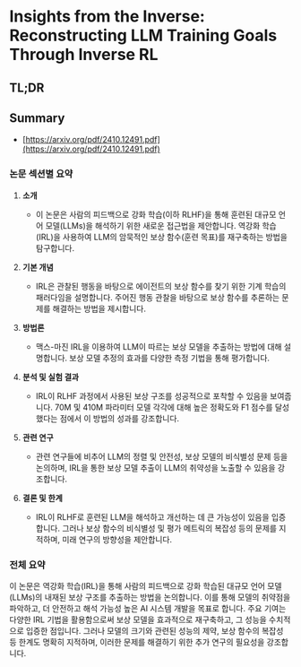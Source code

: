# Insights from the Inverse: Reconstructing LLM Training Goals Through Inverse RL
## TL;DR
## Summary
- [https://arxiv.org/pdf/2410.12491.pdf](https://arxiv.org/pdf/2410.12491.pdf)

### 논문 섹션별 요약

1. **소개**
   - 이 논문은 사람의 피드백으로 강화 학습(이하 RLHF)을 통해 훈련된 대규모 언어 모델(LLMs)을 해석하기 위한 새로운 접근법을 제안합니다. 역강화 학습(IRL)을 사용하여 LLM의 암묵적인 보상 함수(훈련 목표)를 재구축하는 방법을 탐구합니다.

2. **기본 개념**
   - IRL은 관찰된 행동을 바탕으로 에이전트의 보상 함수를 찾기 위한 기계 학습의 패러다임을 설명합니다. 주어진 행동 관찰을 바탕으로 보상 함수를 추론하는 문제를 해결하는 방법을 제시합니다.

3. **방법론**
   - 맥스-마진 IRL을 이용하여 LLM이 따르는 보상 모델을 추출하는 방법에 대해 설명합니다. 보상 모델 추정의 효과를 다양한 측정 기법을 통해 평가합니다.

4. **분석 및 실험 결과**
   - IRL이 RLHF 과정에서 사용된 보상 구조를 성공적으로 포착할 수 있음을 보여줍니다. 70M 및 410M 파라미터 모델 각각에 대해 높은 정확도와 F1 점수를 달성했다는 점에서 이 방법의 성과를 강조합니다.

5. **관련 연구**
   - 관련 연구들에 비추어 LLM의 정렬 및 안전성, 보상 모델의 비식별성 문제 등을 논의하며, IRL을 통한 보상 모델 추출이 LLM의 취약성을 노출할 수 있음을 강조합니다.

6. **결론 및 한계**
   - IRL이 RLHF로 훈련된 LLM을 해석하고 개선하는 데 큰 가능성이 있음을 입증합니다. 그러나 보상 함수의 비식별성 및 평가 메트릭의 복잡성 등의 문제를 지적하며, 미래 연구의 방향성을 제안합니다.

### 전체 요약

이 논문은 역강화 학습(IRL)을 통해 사람의 피드백으로 강화 학습된 대규모 언어 모델(LLMs)의 내재된 보상 구조를 추출하는 방법을 논의합니다. 이를 통해 모델의 취약점을 파악하고, 더 안전하고 해석 가능성 높은 AI 시스템 개발을 목표로 합니다. 주요 기여는 다양한 IRL 기법을 활용함으로써 보상 모델을 효과적으로 재구축하고, 그 성능을 수치적으로 입증한 점입니다. 그러나 모델의 크기와 관련된 성능의 제약, 보상 함수의 복잡성 등 한계도 명확히 지적하며, 이러한 문제를 해결하기 위한 추가 연구의 필요성을 강조합니다.